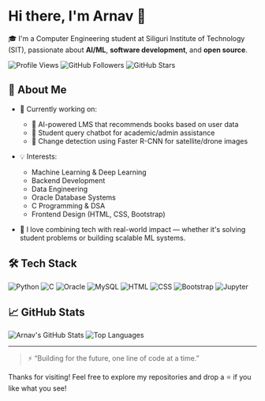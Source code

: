 # Hi there, I'm Arnav 👋

🎓 I'm a Computer Engineering student at Siliguri Institute of Technology (SIT), passionate about **AI/ML**, **software development**, and **open source**.

![Profile Views](https://komarev.com/ghpvc/?username=ArnavBiswas&color=blue)
![GitHub Followers](https://img.shields.io/github/followers/ArnavBiswas?label=Followers&style=social)
![GitHub Stars](https://img.shields.io/github/stars/ArnavBiswas?affiliations=OWNER%2CCOLLABORATOR&style=social)

## 🚀 About Me

- 🔭 Currently working on:
  - 🧠 AI-powered LMS that recommends books based on user data
  - 🤖 Student query chatbot for academic/admin assistance
  - 📸 Change detection using Faster R-CNN for satellite/drone images

- 💡 Interests:
  - Machine Learning & Deep Learning
  - Backend Development
  - Data Engineering
  - Oracle Database Systems
  - C Programming & DSA
  - Frontend Design (HTML, CSS, Bootstrap)

- 🎯 I love combining tech with real-world impact — whether it's solving student problems or building scalable ML systems.

## 🛠️ Tech Stack

![Python](https://img.shields.io/badge/Python-3776AB?style=for-the-badge&logo=python&logoColor=white)
![C](https://img.shields.io/badge/C-00599C?style=for-the-badge&logo=c&logoColor=white)
![Oracle](https://img.shields.io/badge/Oracle-F80000?style=for-the-badge&logo=oracle&logoColor=white)
![MySQL](https://img.shields.io/badge/MySQL-4479A1?style=for-the-badge&logo=mysql&logoColor=white)
![HTML](https://img.shields.io/badge/HTML-E34F26?style=for-the-badge&logo=html5&logoColor=white)
![CSS](https://img.shields.io/badge/CSS-1572B6?style=for-the-badge&logo=css3&logoColor=white)
![Bootstrap](https://img.shields.io/badge/Bootstrap-7952B3?style=for-the-badge&logo=bootstrap&logoColor=white)
![Jupyter](https://img.shields.io/badge/Jupyter-F37626?style=for-the-badge&logo=jupyter&logoColor=white)

## 📈 GitHub Stats

![Arnav's GitHub Stats](https://github-readme-stats.vercel.app/api?username=ArnavBiswas&show_icons=true&theme=github_dark&hide=contribs&count_private=true)
![Top Languages](https://github-readme-stats.vercel.app/api/top-langs/?username=ArnavBiswas&layout=compact&theme=github_dark)

---

> ⚡ “Building for the future, one line of code at a time.”

Thanks for visiting! Feel free to explore my repositories and drop a ⭐ if you like what you see!

